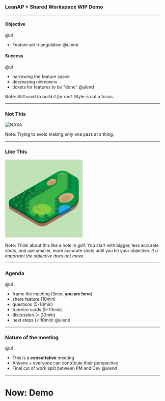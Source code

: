 ### LeanAP + Shared Workspace WIP Demo

---

#### Objective

@ul
- Feature set triangulation
@ulend

#### Success

@ul
- narrowing the feature space
- decreasing unknowns
- tickets for features to be "done"
@ulend


Note:
  _Still need to build it for real._
  Style is not a focus.

---

### Not This

<img src="https://media1.giphy.com/media/xT0BKnwxcXLm8tyjgk/giphy.gif" alt="NASA">

Note:
  Trying to avoid making only one pass at a thing.

---

### Like This

<img src="img/golf.jpg" alt="Golf" height="50%" width="50%">

Note:
  Think about this like a hole in golf.  You start with bigger, less accurate shots, and use smaller, more accurate shots until you hit your objective.  _It is important the objective does not move_.

---

### Agenda

@ul
- frame the meeting (3min, **you are here**)
- share feature (10min)
- questions (5-10min)
- funretro cards (5-10min)
- discussion (< 20min)
- next steps (< 10min)
@ulend

----

### Nature of the meeting

@ul
- This is a **consultative** meeting
- Anyone + everyone can contribute their perspective
- Final cut of work split between PM and Dev
@ulend

----

# Now: Demo
